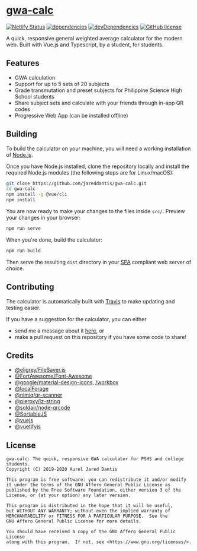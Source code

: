 # [gwa-calc](https://calc.jared.gq/)

[![Netlify Status](https://api.netlify.com/api/v1/badges/73b0ee1f-01f1-4660-a201-54e2b5c1efe1/deploy-status)](https://app.netlify.com/sites/gwa-calc/deploys) [![dependencies](https://david-dm.org/jareddantis/gwa-calc/status.svg)](https://david-dm.org/jareddantis/gwa-calc) [![devDependencies](https://david-dm.org/jareddantis/gwa-calc/dev-status.svg)](https://david-dm.org/jareddantis/gwa-calc?type=dev) [![GitHub license](https://img.shields.io/github/license/jareddantis/gwa-calc.svg)](https://github.com/jareddantis/gwa-calc/blob/master/LICENSE.md)

A quick, responsive general weighted average calculator for the modern web.
Built with Vue.js and Typescript, by a student, for students.

## Features

* GWA calculation
* Support for up to 5 sets of 20 subjects
* Grade transmutation and preset subjects for Philippine Science High School students
* Share subject sets and calculate with your friends through in-app QR codes
* Progressive Web App (can be installed offline)

## Building

To build the calculator on your machine, you will need a working installation of [Node.js](https://nodejs.org/en/download/).

Once you have Node.js installed, clone the repository locally and install the required Node.js modules (the following steps are for Linux/macOS):

```bash
git clone https://github.com/jareddantis/gwa-calc.git
cd gwa-calc
npm install -g @vue/cli
npm install
```

You are now ready to make your changes to the files inside `src/`. Preview your changes in your browser:

```bash
npm run serve
```

When you're done, build the calculator:

```bash
npm run build
```

Then serve the resulting `dist` directory in your [SPA](https://en.wikipedia.org/wiki/Single-page_application) compliant web server of choice.

## Contributing

The calculator is automatically built with [Travis](https://travis-ci.com) to make updating and testing easier.

If you have a suggestion for the calculator, you can either

* send me a message about it [here,](http://server.jared.gq/feedback/?subject=GWACalc-vue) or
* make a pull request on this repository if you have some code to share!

## Credits

- [@eligrey/FileSaver.js](https://github.com/eligrey/FileSaver.js/)
- [@FortAwesome/Font-Awesome](https://github.com/FortAwesome/Font-Awesome)
- [@google/material-design-icons,](https://material.io) [/workbox](https://github.com/googlechrome/workbox)
- [@localForage](https://github.com/localForage/localForage)
- [@nimiq/qr-scanner](https://github.com/nimiq/qr-scanner)
- [@pieroxy/lz-string](https://github.com/pieroxy/lz-string)
- [@soldair/node-qrcode](https://github.com/soldair/node-qrcode)
- [@SortableJS](https://github.com/SortableJS/Sortable)
- [@vuejs](https://vuejs.org/)
- [@vuetifyjs](https://vuetifyjs.com)

## License

```
gwa-calc: The quick, responsive GWA calculator for PSHS and college students.
Copyright (C) 2019-2020 Aurel Jared Dantis

This program is free software: you can redistribute it and/or modify
it under the terms of the GNU Affero General Public License as
published by the Free Software Foundation, either version 3 of the
License, or (at your option) any later version.

This program is distributed in the hope that it will be useful,
but WITHOUT ANY WARRANTY; without even the implied warranty of
MERCHANTABILITY or FITNESS FOR A PARTICULAR PURPOSE.  See the
GNU Affero General Public License for more details.

You should have received a copy of the GNU Affero General Public License
along with this program.  If not, see <https://www.gnu.org/licenses/>.
```
